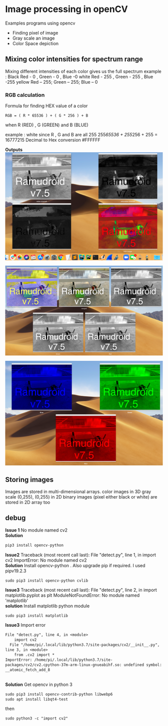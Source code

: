 # Image processing in openCV

Examples programs using opencv 
- Finding pixel of image
- Gray scale an image 
- Color Space depiction

## Mixing color intensities for spectrum range

Mixing different intensities of each color gives us the full spectrum
example : 
Black 
    Red - 0 , Green - 0 , Blue -0 
white 
    Red - 255 , Green - 255 , Blue -255
yellow
    Red – 255; Green – 255; Blue – 0

### RGB calculation 

Formula for finding HEX value of a color
```
RGB = ( R * 65536 ) + ( G * 256 ) + B 
```
when R (RED) , G  (GREEN) and B (BLUE)

example :
white 
since R , G and B are all 255
255*65536 + 255*256 + 255 = 16777215
Decimal to Hex conversion #FFFFFF

**Outputs**
![1](outputs/1.png)

![2](outputs/2.png)

![3](outputs/3.png)

## Storing images 

Images are stored in multi-dimensional arrays.
color images in 3D 
gray scale  (0,255), (0,255)  in 2D
binary images (pixel either black or white) are stored in 2D array too

## debug 

**Issue 1**  No module named cv2
\
**Solution**
```bash
pip3 install opencv-python
```

**Issue2** Traceback (most recent call last):
  File "detect.py", line 1, in <module>
    import cv2
ImportError: No module named cv2
\
**Solution** Install opencv-python . Also upgrade pip if required. I used pipv19.2.3
```
sudo pip3 install opencv-python cvlib
```

**Issue3** Traceback (most recent call last):
  File "detect.py", line 2, in <module>
    import matplotlib.pyplot as plt
ModuleNotFoundError: No module named 'matplotlib'
\
**solution** Install matplotlib python module 
```
sudo pip3 install matplotlib
```

**Issue3** Import error
```
File "detect.py", line 4, in <module>
    import cv2
  File "/home/pi/.local/lib/python3.7/site-packages/cv2/__init__.py", line 3, in <module>
    from .cv2 import *
ImportError: /home/pi/.local/lib/python3.7/site-packages/cv2/cv2.cpython-37m-arm-linux-gnueabihf.so: undefined symbol: __atomic_fetch_add_8
```
\
**Solution** Get opencv in python 3  
```
sudo pip3 install opencv-contrib-python libwebp6
sudo apt install libqt4-test
```
then
```
sudo python3 -c "import cv2"
```